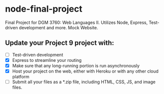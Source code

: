 # node-final-project
Final Project for DGM 3760: Web Languages II. Utilizes Node, Express, Test-driven development and more.
Mock Website.

## Update your Project 9 project with:

- [ ] Test-driven development
- [x] Express to streamline your routing
- [x] Make sure that any long-running portion is run asynchronously
- [x] Host your project on the web, either with Heroku or with any other cloud platform
- [ ] Submit all your files as a *.zip file, including HTML, CSS, JS, and image files.